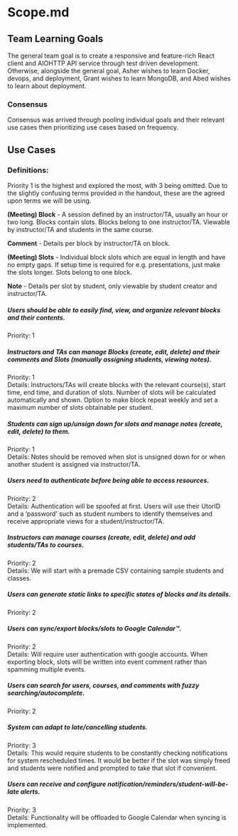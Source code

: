 # Scope.md

## Team Learning Goals
The general team goal is to create a responsive and feature-rich React client and AIOHTTP API service through test driven development. Otherwise, alongside the general goal, Asher wishes to learn Docker, devops, and deployment, Grant wishes to learn MongoDB, and Abed wishes to learn about deployment.

### Consensus
Consensus was arrived through pooling individual goals and their relevant use cases then prioritizing use cases based on frequency.

## Use Cases
### Definitions:
Priority 1 is the highest and explored the most, with 3 being omitted. Due to the slightly confusing terms provided in the handout, these are the agreed upon terms we will be using.

**(Meeting) Block** - A session defined by an instructor/TA, usually an hour or two long. Blocks contain slots. Blocks belong to one instructor/TA. Viewable by instructor/TA and students in the same course.

**Comment** - Details per block by instructor/TA on block.

**(Meeting) Slots** - Individual block slots which are equal in length and have no empty gaps. If setup time is required for e.g. presentations, just make the slots longer. Slots belong to one block.
 
**Note** - Details per slot by student, only viewable by student creator and instructor/TA.

##### Users should be able to easily find, view, and organize relevant blocks and their contents.
Priority: 1  

##### Instructors and TAs can manage Blocks (create, edit, delete) and their comments and Slots (manually assigning students, viewing notes).
Priority: 1  
Details: Instructors/TAs will create blocks with the relevant course(s), start time, end time, and duration of slots. Number of slots will be calculated automatically and shown. Option to make block repeat weekly and set a maximum number of slots obtainable per student.

##### Students can sign up/unsign down for slots and manage notes (create, edit, delete) to them.
Priority: 1  
Details: Notes should be removed when slot is unsigned down for or when another student is assigned via instructor/TA.

##### Users need to authenticate before being able to access resources.
Priority: 2  
Details: Authentication will be spoofed at first. Users will use their UtorID and a ‘password’ such as student numbers to identify themselves and receive appropriate views for a student/instructor/TA.

##### Instructors can manage courses (create, edit, delete) and add students/TAs to courses.
Priority: 2  
Details: We will start with a premade CSV containing sample students and classes.

##### Users can generate static links to specific states of blocks and its details.
Priority: 2  

##### Users can sync/export blocks/slots to Google Calendar™.
Priority: 2  
Details: Will require user authentication with google accounts. When exporting block, slots will be written into event comment rather than spamming multiple events.

##### Users can search for users, courses, and comments with fuzzy searching/autocomplete.
Priority: 2  

##### System can adapt to late/cancelling students.
Priority: 3  
Details: This would require students to be constantly checking notifications for system rescheduled times. It would be better if the slot was simply freed and students were notified and prompted to take that slot if convenient.

##### Users can receive and configure notification/reminders/student-will-be-late alerts.
Priority: 3  
Details: Functionality will be offloaded to Google Calendar when syncing is implemented.
